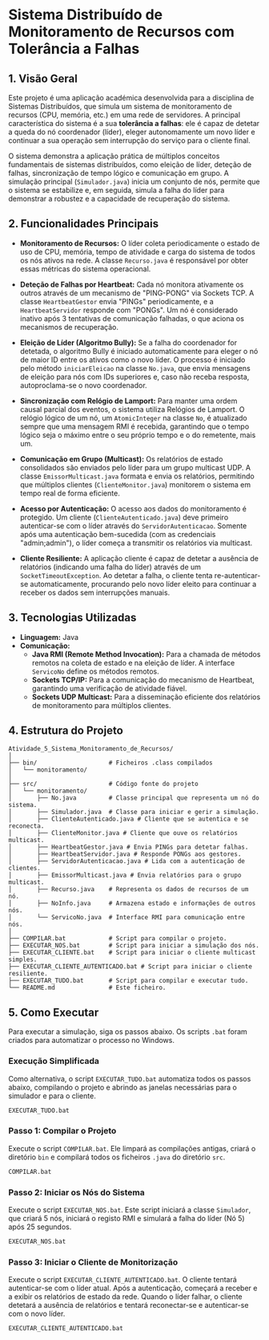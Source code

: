 
# Sistema Distribuído de Monitoramento de Recursos com Tolerância a Falhas

## 1\. Visão Geral

Este projeto é uma aplicação académica desenvolvida para a disciplina de Sistemas Distribuídos, que simula um sistema de monitoramento de recursos (CPU, memória, etc.) em uma rede de servidores. A principal característica do sistema é a sua **tolerância a falhas**: ele é capaz de detetar a queda do nó coordenador (líder), eleger autonomamente um novo líder e continuar a sua operação sem interrupção do serviço para o cliente final.

O sistema demonstra a aplicação prática de múltiplos conceitos fundamentais de sistemas distribuídos, como eleição de líder, deteção de falhas, sincronização de tempo lógico e comunicação em grupo. A simulação principal (`Simulador.java`) inicia um conjunto de nós, permite que o sistema se estabilize e, em seguida, simula a falha do líder para demonstrar a robustez e a capacidade de recuperação do sistema.

## 2\. Funcionalidades Principais

* **Monitoramento de Recursos:** O líder coleta periodicamente o estado de uso de CPU, memória, tempo de atividade e carga do sistema de todos os nós ativos na rede. A classe `Recurso.java` é responsável por obter essas métricas do sistema operacional.

* **Deteção de Falhas por Heartbeat:** Cada nó monitora ativamente os outros através de um mecanismo de "PING-PONG" via Sockets TCP. A classe `HeartbeatGestor` envia "PINGs" periodicamente, e a `HeartbeatServidor` responde com "PONGs". Um nó é considerado inativo após 3 tentativas de comunicação falhadas, o que aciona os mecanismos de recuperação.

* **Eleição de Líder (Algoritmo Bully):** Se a falha do coordenador for detetada, o algoritmo Bully é iniciado automaticamente para eleger o nó de maior ID entre os ativos como o novo líder. O processo é iniciado pelo método `iniciarEleicao` na classe `No.java`, que envia mensagens de eleição para nós com IDs superiores e, caso não receba resposta, autoproclama-se o novo coordenador.

* **Sincronização com Relógio de Lamport:** Para manter uma ordem causal parcial dos eventos, o sistema utiliza Relógios de Lamport. O relógio lógico de um nó, um `AtomicInteger` na classe `No`, é atualizado sempre que uma mensagem RMI é recebida, garantindo que o tempo lógico seja o máximo entre o seu próprio tempo e o do remetente, mais um.

* **Comunicação em Grupo (Multicast):** Os relatórios de estado consolidados são enviados pelo líder para um grupo multicast UDP. A classe `EmissorMulticast.java` formata e envia os relatórios, permitindo que múltiplos clientes (`ClienteMonitor.java`) monitorem o sistema em tempo real de forma eficiente.

* **Acesso por Autenticação:** O acesso aos dados do monitoramento é protegido. Um cliente (`ClienteAutenticado.java`) deve primeiro autenticar-se com o líder através do `ServidorAutenticacao`. Somente após uma autenticação bem-sucedida (com as credenciais "admin;admin"), o líder começa a transmitir os relatórios via multicast.

* **Cliente Resiliente:** A aplicação cliente é capaz de detetar a ausência de relatórios (indicando uma falha do líder) através de um `SocketTimeoutException`. Ao detetar a falha, o cliente tenta re-autenticar-se automaticamente, procurando pelo novo líder eleito para continuar a receber os dados sem interrupções manuais.

## 3\. Tecnologias Utilizadas

* **Linguagem:** Java
* **Comunicação:**
    * **Java RMI (Remote Method Invocation):** Para a chamada de métodos remotos na coleta de estado e na eleição de líder. A interface `ServicoNo` define os métodos remotos.
    * **Sockets TCP/IP:** Para a comunicação do mecanismo de Heartbeat, garantindo uma verificação de atividade fiável.
    * **Sockets UDP Multicast:** Para a disseminação eficiente dos relatórios de monitoramento para múltiplos clientes.

## 4\. Estrutura do Projeto

```
Atividade_5_Sistema_Monitoramento_de_Recursos/
│
├── bin/                    # Ficheiros .class compilados
│   └── monitoramento/
│
├── src/                    # Código fonte do projeto
│   └── monitoramento/
│       ├── No.java         # Classe principal que representa um nó do sistema.
│       ├── Simulador.java  # Classe para iniciar e gerir a simulação.
│       ├── ClienteAutenticado.java # Cliente que se autentica e se reconecta.
│       ├── ClienteMonitor.java # Cliente que ouve os relatórios multicast.
│       ├── HeartbeatGestor.java # Envia PINGs para detetar falhas.
│       ├── HeartbeatServidor.java # Responde PONGs aos gestores.
│       ├── ServidorAutenticacao.java # Lida com a autenticação de clientes.
│       ├── EmissorMulticast.java # Envia relatórios para o grupo multicast.
│       ├── Recurso.java    # Representa os dados de recursos de um nó.
│       ├── NoInfo.java     # Armazena estado e informações de outros nós.
│       └── ServicoNo.java  # Interface RMI para comunicação entre nós.
│
├── COMPILAR.bat            # Script para compilar o projeto.
├── EXECUTAR_NOS.bat        # Script para iniciar a simulação dos nós.
├── EXECUTAR_CLIENTE.bat    # Script para iniciar o cliente multicast simples.
├── EXECUTAR_CLIENTE_AUTENTICADO.bat # Script para iniciar o cliente resiliente.
├── EXECUTAR_TUDO.bat       # Script para compilar e executar tudo.
└── README.md               # Este ficheiro.
```

## 5\. Como Executar

Para executar a simulação, siga os passos abaixo. Os scripts `.bat` foram criados para automatizar o processo no Windows.

### Execução Simplificada

Como alternativa, o script `EXECUTAR_TUDO.bat` automatiza todos os passos abaixo, compilando o projeto e abrindo as janelas necessárias para o simulador e para o cliente.

```bash
EXECUTAR_TUDO.bat
```

### Passo 1: Compilar o Projeto

Execute o script `COMPILAR.bat`. Ele limpará as compilações antigas, criará o diretório `bin` e compilará todos os ficheiros `.java` do diretório `src`.

```bash
COMPILAR.bat
```

### Passo 2: Iniciar os Nós do Sistema

Execute o script `EXECUTAR_NOS.bat`. Este script iniciará a classe `Simulador`, que criará 5 nós, iniciará o registo RMI e simulará a falha do líder (Nó 5) após 25 segundos.

```bash
EXECUTAR_NOS.bat
```

### Passo 3: Iniciar o Cliente de Monitorização

Execute o script `EXECUTAR_CLIENTE_AUTENTICADO.bat`. O cliente tentará autenticar-se com o líder atual. Após a autenticação, começará a receber e a exibir os relatórios de estado da rede. Quando o líder falhar, o cliente detetará a ausência de relatórios e tentará reconectar-se e autenticar-se com o novo líder.

```bash
EXECUTAR_CLIENTE_AUTENTICADO.bat
```

